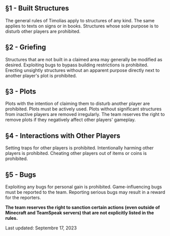 ## §1 - Built Structures
The general rules of Timolias apply to structures of any kind. The same applies to texts on signs or in books. Structures whose sole purpose is to disturb other players are prohibited.

## §2 - Griefing
Structures that are not built in a claimed area may generally be modified as desired. Exploiting bugs to bypass building restrictions is prohibited. Erecting unsightly structures without an apparent purpose directly next to another player's plot is prohibited.

## §3 - Plots
Plots with the intention of claiming them to disturb another player are prohibited. Plots must be actively used. Plots without significant structures from inactive players are removed irregularly. The team reserves the right to remove plots if they negatively affect other players' gameplay.

## §4 - Interactions with Other Players
Setting traps for other players is prohibited. Intentionally harming other players is prohibited. Cheating other players out of items or coins is prohibited.

## §5 - Bugs
Exploiting any bugs for personal gain is prohibited. Game-influencing bugs must be reported to the team. Reporting serious bugs may result in a reward for the reporters.

<strong>The team reserves the right to sanction certain actions (even outside of Minecraft and TeamSpeak servers) that are not explicitly listed in the rules.</strong>

Last updated: Septembre 17, 2023
